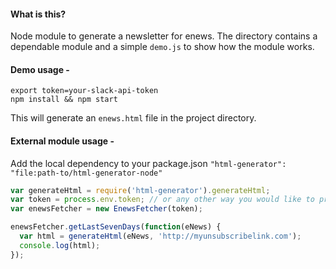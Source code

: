 #### What is this?
Node module to generate a newsletter for enews.
The directory contains a dependable module and a simple `demo.js` to show how the module works.

#### Demo usage -

```
export token=your-slack-api-token
npm install && npm start
```

This will generate an `enews.html` file in the project directory.

#### External module usage -

Add the local dependency to your package.json
`"html-generator": "file:path-to/html-generator-node"`

```javascript
var generateHtml = require('html-generator').generateHtml;
var token = process.env.token; // or any other way you would like to provide the slack api token
var enewsFetcher = new EnewsFetcher(token);

enewsFetcher.getLastSevenDays(function(eNews) {
  var html = generateHtml(eNews, 'http://myunsubscribelink.com');
  console.log(html);
});
```
